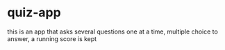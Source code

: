 # quiz-app

this is an app that asks several questions
one at a time,
multiple choice to answer,
a running score is kept

